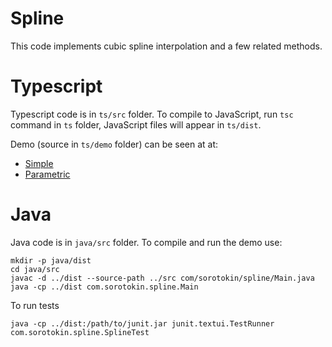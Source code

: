 # Spline

This code implements cubic spline interpolation and a few related methods.

# Typescript

Typescript code is in `ts/src` folder. To compile to JavaScript, run `tsc` command 
in `ts` folder, JavaScript files will appear in `ts/dist`.

Demo (source in `ts/demo` folder) can be seen at at:
- [Simple](https://sorotokin.com/spline/demo/simple.html)
- [Parametric](https://sorotokin.com/spline/demo/parametric.html)

# Java

Java code is in `java/src` folder. To compile and run the demo use:

```
mkdir -p java/dist
cd java/src
javac -d ../dist --source-path ../src com/sorotokin/spline/Main.java
java -cp ../dist com.sorotokin.spline.Main
```

To run tests

```
java -cp ../dist:/path/to/junit.jar junit.textui.TestRunner com.sorotokin.spline.SplineTest
```